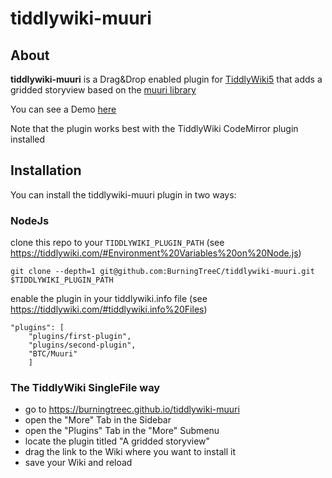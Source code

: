 # tiddlywiki-muuri

## About

**tiddlywiki-muuri** is a Drag&Drop enabled plugin for [TiddlyWiki5](https://tiddlywiki.com) that adds a gridded storyview based on the [muuri library](https://muuri.dev)

You can see a Demo [here](https://burningtreec.github.io/tiddlywiki-muuri)

Note that the plugin works best with the TiddlyWiki CodeMirror plugin installed

## Installation

You can install the tiddlywiki-muuri plugin in two ways:

### NodeJs

clone this repo to your `TIDDLYWIKI_PLUGIN_PATH` (see https://tiddlywiki.com/#Environment%20Variables%20on%20Node.js)

```
git clone --depth=1 git@github.com:BurningTreeC/tiddlywiki-muuri.git $TIDDLYWIKI_PLUGIN_PATH
```

enable the plugin in your tiddlywiki.info file (see https://tiddlywiki.com/#tiddlywiki.info%20Files)

```
"plugins": [
	"plugins/first-plugin",
	"plugins/second-plugin",
	"BTC/Muuri"
	]
```

### The TiddlyWiki SingleFile way

- go to https://burningtreec.github.io/tiddlywiki-muuri
- open the "More" Tab in the Sidebar
- open the "Plugins" Tab in the "More" Submenu
- locate the plugin titled "A gridded storyview"
- drag the link to the Wiki where you want to install it
- save your Wiki and reload

